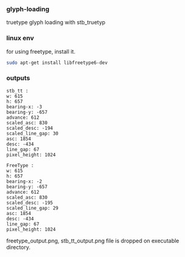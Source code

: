 ### glyph-loading

truetype glyph loading with stb_truetyp 

### linux env

for using freetype, install it.

```bash
sudo apt-get install libfreetype6-dev
```

### outputs

```
stb_tt :
w: 615
h: 657
bearing-x: -3
bearing-y: -657
advance: 612
scaled_asc: 830
scaled_desc: -194
scaled_line_gap: 30
asc: 1854
desc: -434
line_gap: 67
pixel_height: 1024

FreeType :
w: 615
h: 657
bearing-x: -2
bearing-y: -657
advance: 612
scaled_asc: 830
scaled_desc: -195
scaled_line_gap: 29
asc: 1854
desc: -434
line_gap: 67
pixel_height: 1024
```

freetype_output.png, stb_tt_output.png file is dropped on executable directory.